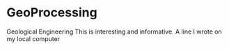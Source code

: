 # GeoProcessing
Geological Engineering
This is interesting and informative.
A line I wrote on my local computer
